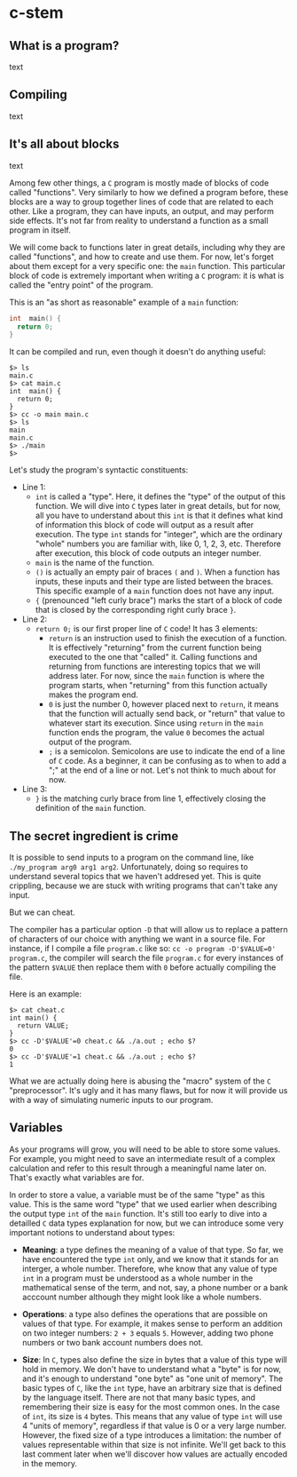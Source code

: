 # c-stem

## What is a program?

text

## Compiling

text

## It's all about blocks

text

Among few other things, a `C` program is mostly made of blocks of code called "functions". Very similarly to how we defined a program before, these blocks are a way to group together lines of code that are related to each other. Like a program, they can have inputs, an output, and may perform side effects. It's not far from reality to understand a function as a small program in itself.

We will come back to functions later in great details, including why they are called "functions", and how to create and use them. For now, let's forget about them except for a very specific one: the `main` function. This particular block of code is extremely important when writing a `C` program: it is what is called the "entry point" of the program.

This is an "as short as reasonable" example of a `main` function:

```c
int  main() {
  return 0;
}
```

It can be compiled and run, even though it doesn't do anything useful:

```shell
$> ls
main.c
$> cat main.c
int  main() {
  return 0;
}
$> cc -o main main.c
$> ls
main
main.c
$> ./main
$>
```

Let's study the program's syntactic constituents:
- Line 1:
  - `int` is called a "type". Here, it defines the "type" of the output of this function. We will dive into `C` types later in great details, but for now, all you have to understand about this `int` is that it defines what kind of information this block of code will output as a result after execution. The type `int` stands for "integer", which are the ordinary "whole" numbers you are familiar with, like 0, 1, 2, 3, etc. Therefore after execution, this block of code outputs an integer number.
  - `main` is the name of the function.
  - `()` is actually an empty pair of braces `(` and `)`. When a function has inputs, these inputs and their type are listed between the braces. This specific example of a `main` function does not have any input.
  - `{` (prenounced "left curly brace") marks the start of a block of code that is closed by the corresponding right curly brace `}`.
- Line 2:
  - `return 0;` is our first proper line of `C` code! It has 3 elements:
    - `return` is an instruction used to finish the execution of a function. It is effectively "returning" from the current function being executed to the one that "called" it. Calling functions and returning from functions are interesting topics that we will address later. For now, since the `main` function is where the program starts, when "returning" from this function actually makes the program end.
    - `0` is just the number 0, however placed next to `return`, it means that the function will actually send back, or "return" that value to whatever start its execution. Since using `return` in the `main` function ends the program, the value `0` becomes the actual output of the program.
    - `;` is a semicolon. Semicolons are use to indicate the end of a line of `C` code. As a beginner, it can be confusing as to when to add a ";" at the end of a line or not. Let's not think to much about for now.
- Line 3:
  - `}` is the matching curly brace from line 1, effectively closing the definition of the `main` function.

## The secret ingredient is crime

It is possible to send inputs to a program on the command line, like `./my_program arg0 arg1 arg2`. Unfortunately, doing so requires to understand several topics that we haven't addresed yet. This is quite crippling, because we are stuck with writing programs that can't take any input.

But we can cheat.

The compiler has a particular option `-D` that will allow us to replace a pattern of characters of our choice with anything we want in a source file. For instance, if I compile a file `program.c` like so: `cc -o program -D'$VALUE=0' program.c`,  the compiler will search the file `program.c` for every instances of the pattern `$VALUE` then replace them with `0` before actually compiling the file.

Here is an example:
```shell
$> cat cheat.c
int main() {
  return VALUE;
}
$> cc -D'$VALUE'=0 cheat.c && ./a.out ; echo $?
0
$> cc -D'$VALUE'=1 cheat.c && ./a.out ; echo $?
1
```

What we are actually doing here is abusing the "macro" system of the `C` "preprocessor". It's ugly and it has many flaws, but for now it will provide us with a way of simulating numeric inputs to our program.

## Variables

As your programs will grow, you will need to be able to store some values. For example, you might need to save an intermediate result of a complex calculation and refer to this result through a meaningful name later on. That's exactly what variables are for.

In order to store a value, a variable must be of the same "type" as this value. This is the same word "type" that we used earlier when describing the output type `int` of the `main` function. It's still too early to dive into a detailled `C` data types explanation for now, but we can introduce some very important notions to understand about types:

- **Meaning**: a type defines the meaning of a value of that type. So far, we have encountered the type `int` only, and we know that it stands for an interger, a whole number. Therefore, whe know that any value of type `int` in a program must be understood as a whole number in the mathematical sense of the term, and not, say, a phone number or a bank acccount number although they might look like a whole numbers.

- **Operations**: a type also defines the operations that are possible on values of that type. For example, it makes sense to perform an addition on two integer numbers: `2 + 3` equals `5`. However, adding two phone numbers or two bank account numbers does not.

- **Size**: In `C`, types also define the size in bytes that a value of this type will hold in memory. We don't have to understand what a "byte" is for now, and it's enough to understand "one byte" as "one unit of memory". The basic types of `C`, like the `int` type, have an arbitrary size that is defined by the language itself. There are not that many basic types, and remembering their size is easy for the most common ones. In the case of `int`, its size is `4` bytes. This means that any value of type `int` will use 4 "units of memory", regardless if that value is 0 or a very large number. However, the fixed size of a type introduces a limitation: the number of values representable within that size is not infinite. We'll get back to this last comment later when we'll discover how values are actually encoded in the memory.
